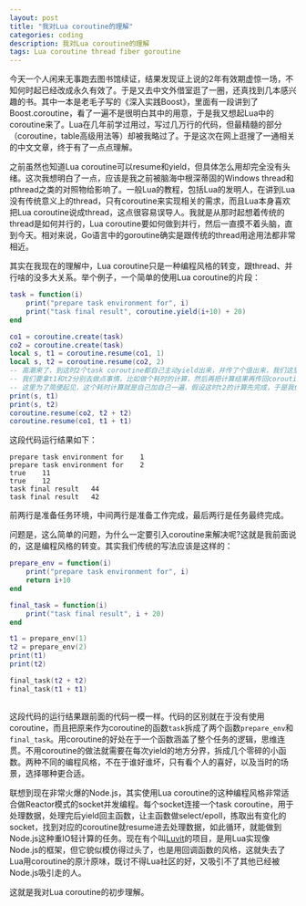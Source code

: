 ```yaml
---
layout: post
title: "我对Lua coroutine的理解"
categories: coding
description: 我对Lua coroutine的理解
tags: Lua coroutine thread fiber goroutine
---
```

今天一个人闲来无事跑去图书馆续证，结果发现证上说的2年有效期虚惊一场，不知何时起已经改成永久有效了。于是又去中文外借室逛了一圈，还真找到几本感兴趣的书。其中一本是老毛子写的《深入实践Boost》，里面有一段讲到了Boost.coroutine，看了一遍不是很明白其中的用意，于是我又想起Lua中的coroutine来了。Lua在几年前学过用过，写过几万行的代码，但最精髓的部分（coroutine，table高级用法等）却被我略过了。于是这次在网上逛搜了一通相关的中文文章，终于有了一点点理解。

之前虽然也知道Lua coroutine可以resume和yield，但具体怎么用却完全没有头绪。这次我想明白了一点，应该是我之前被脑海中根深蒂固的Windows thread和pthread之类的对照物给影响了。一般Lua的教程，包括Lua的发明人，在讲到Lua没有传统意义上的thread，只有coroutine来实现相关的需求，而且Lua本身喜欢把Lua coroutine说成thread，这点很容易误导人。我就是从那时起想着传统的thread是如何并行的，Lua coroutine要如何做到并行，然后一直摸不着头脑，直到今天。相对来说，Go语言中的goroutine确实是跟传统的thread用途用法都非常相近。

其实在我现在的理解中，Lua coroutine只是一种编程风格的转变，跟thread、并行啥的没多大关系。举个例子，一个简单的使用Lua coroutine的片段：

```lua
task = function(i)
    print("prepare task environment for", i)
    print("task final result", coroutine.yield(i+10) + 20)
end

co1 = coroutine.create(task)
co2 = coroutine.create(task)
local s, t1 = coroutine.resume(co1, 1)
local s, t2 = coroutine.resume(co2, 2)
-- 高潮来了，到这时2个task coroutine都自己主动yield出来，并传了个值出来，我们这里保存到t1，t2
-- 我们要拿t1和t2分别去做点事情，比如做个耗时的计算，然后再把计算结果再传回coroutine里去
-- 这里为了简便起见，这个耗时计算就是自己加自己一遍，假设这时t2的计算先完成，于是我们先resume了co2
print(s, t1)
print(s, t2)
coroutine.resume(co2, t2 + t2)
coroutine.resume(co1, t1 + t1)
```

这段代码运行结果如下：

```
prepare task environment for	1
prepare task environment for	2
true	11
true	12
task final result	44
task final result	42
```

前两行是准备任务环境，中间两行是准备工作完成，最后两行是任务最终完成。

问题是，这么简单的问题，为什么一定要引入coroutine来解决呢?这就是我前面说的，这是编程风格的转变。其实我们传统的写法应该是这样的：

```lua
prepare_env = function(i)
    print("prepare task environment for", i)
    return i+10
end

final_task = function(i)
    print("task final result", i + 20)
end

t1 = prepare_env(1)
t2 = prepare_env(2)
print(t1)
print(t2)

final_task(t2 + t2)
final_task(t1 + t1)
	
```

这段代码的运行结果跟前面的代码一模一样。代码的区别就在于没有使用coroutine，而且把原来作为coroutine的函数`task`拆成了两个函数`prepare_env`和`final_task`。用coroutine的好处在于一个函数涵盖了整个任务的逻辑，思维连贯。不用coroutine的做法就需要在每次yield的地方分界，拆成几个零碎的小函数。两种不同的编程风格，不在于谁好谁坏，只有看个人的喜好，以及当时的场景，选择哪种更合适。

联想到现在非常火爆的Node.js，其实使用Lua coroutine的这种编程风格非常适合做Reactor模式的socket并发编程。每个socket连接一个task coroutine，用于处理数据，处理完后yield回主函数，让主函数做select/epoll，拣取出有变化的socket，找到对应的coroutine就resume进去处理数据，如此循环，就能做到Node.js这种重IO轻计算的任务。现在有个叫[Luvit](https://luvit.io/)的项目，是用Lua实现像Node.js的框架，但它貌似模仿得过头了，也是用回调函数的风格，这就失去了Lua用coroutine的原汁原味，既讨不得Lua社区的好，又吸引不了其他已经被Node.js吸引走的人。

这就是我对Lua coroutine的初步理解。
